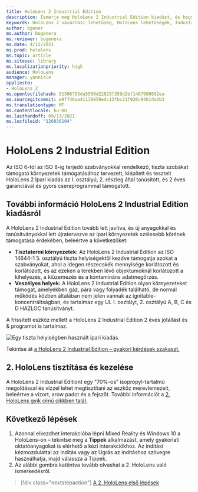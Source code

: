 ```yaml
---
title: HoloLens 2 Industrial Edition
description: Ismerje meg HoloLens 2 Industrial Edition kiadást, és hogy mi a helyzet a saját kiadásának lekért kiadását követően.
keywords: HoloLens 2 vásárlási lehetőség, HoloLens lehetőségek, Industrial Edition
author: bgener
ms.author: bogenera
ms.reviewer: bogenera
ms.date: 4/12/2021
ms.prod: hololens
ms.topic: article
ms.sitesec: library
ms.localizationpriority: high
audience: HoloLens
manager: yannisle
appliesto:
- HoloLens 2
ms.openlocfilehash: 51306755da5500d22829f359d2bf1467980892ea
ms.sourcegitcommit: e9f746aa41139859edc12fbc21f926c9461da4b3
ms.translationtype: MT
ms.contentlocale: hu-HU
ms.lasthandoff: 09/13/2021
ms.locfileid: "126036104"
---
```

# <a name="hololens-2-industrial-edition"></a>HoloLens 2 Industrial Edition

Az ISO 6-tól az ISO 8-ig terjedő szabványokkal rendelkező, tiszta szobákat támogató környezetek támogatásához tervezett, kiépített és tesztelt HoloLens 2 Ipari kiadás az I. osztályú, 2. részleg által tanúsított, és 2 éves garanciával és gyors csereprogrammal támogatott.

## <a name="learn-about-hololens-2-industrial-edition"></a>További információ HoloLens 2 Industrial Edition kiadásról

A HoloLens 2 Industrial Edition tovább lett javítva, és új anyagokkal és tanúsítványokkal lett újratervezve az ipari környezetek szélesebb körének támogatása érdekében, beleértve a következőket:

- **Tisztatermi környezetek:** Az HoloLens 2 Industrial Edition az ISO 14644-1 5. osztályú tiszta helyiségektől kezdve támogatja azokat a szabványokat, ahol a idegen részecskék mennyisége korlátozott és korlátozott, és az ezeken a terekben lévő objektumoknál korlátozott a kihelyezés, a kiüzemezés és a kontamináns adatmegőrzés.
- **Veszélyes helyek:** A HoloLens 2 Industrial Edition olyan környezeteket támogat, amelyekben gáz, pára vagy folyadék található, de normál működés közben általában nem jelen vannak az ignitable-koncentráltságban, és tartalmaz egy UL I. osztályt, 2. osztályú A, B, C és D HAZLOC tanúsítványt.

A frissített eszköz mellett a HoloLens 2 Industrial Edition 2 éves jótállást és & programot is tartalmaz.

![Egy tiszta helyiségben használt ipari kiadás.](./images/ie-small-pic.png)

Tekintse át [a HoloLens 2 Industrial Edition – gyakori kérdések szakaszt.](hololens2-industrial-edition-faq.md)

## <a name="cleaning-and-handling-hololens-2"></a>2. HoloLens tisztítása és kezelése

A HoloLens 2 Industrial Editiont egy "70%-os" isopropyl-tartalmú megoldással és vízzel lehet megtisztítani az eszköz merevlemezeit, beleértve a vizort, arow padot és a fejszőt. További információt a [2. HoloLens gyik című cikkben talál.](/hololens/hololens2-maintenance)

## <a name="next-steps"></a>Következő lépések

1. Azonnal elkezdhet interakcióba lépni Mixed Reality és Windows 10 a HoloLens-on – tekintse meg a **Tippek** alkalmazást, amely gyakorlati oktatóanyagokat is elérhető a kézi interakciókhoz. Az indítási kézmozdulattal az Indítás vagy az Ugrás az indításhoz szövegre használhatja, majd válassza a Tippek.
1. Az alábbi gombra kattintva tovább olvashat a 2. HoloLens való ismerkedésről.

> [!div class="nextstepaction"]
> [A 2. HoloLens első lépések](hololens2-basic-usage.md)